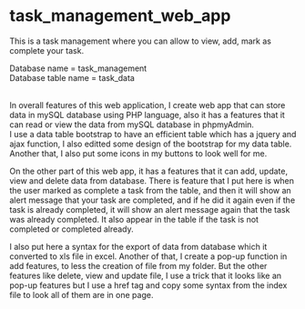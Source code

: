 # task_management_web_app
This is a task management where you can allow to view, add, mark as complete your task.

<!-- Guide -->

Database name = task_management <br>
Database table name = task_data <br><br>

<!--Explanation -->

In overall features of this web application, I create web app that can store data in mySQL database using PHP language, also it has a features that it can read or view the data from mySQL database in phpmyAdmin. <br>
I use a data table bootstrap to have an efficient table which has a jquery and ajax function, I also editted some design of the bootstrap for my data table. Another that, I also put some icons in my buttons to look well for me.<br>

On the other part of this web app, it has a features that it can add, update, view and delete data from database. There is feature that I put here is when the user marked as complete a task from the table, and then it will show an alert message that your task are completed, and if he did it again even if the task is already completed, it will show an alert message again that the task was already completed. It also appear in the table if the task is not completed or completed already. <br>

I also put here a syntax for the export of data from database which it converted to xls file in excel.
Another of that, I create a pop-up function in add features, to less the creation of file from my folder. But the other features like delete, view and update file, I use a trick that it looks like an pop-up features but I use a href tag and copy some syntax from the index file to look all of them are in one page.
